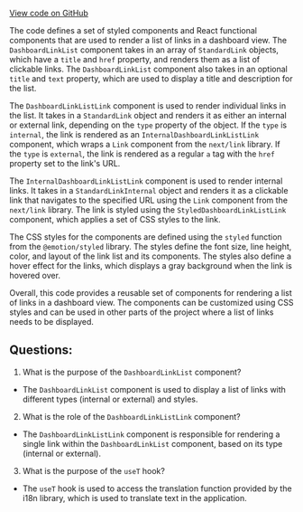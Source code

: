 [View code on GitHub](https://github.com/technologiestiftung/kulturdaten-frontend/blob/master/components/Dasboard/DashboardLinkList.tsx)

The code defines a set of styled components and React functional components that are used to render a list of links in a dashboard view. The `DashboardLinkList` component takes in an array of `StandardLink` objects, which have a `title` and `href` property, and renders them as a list of clickable links. The `DashboardLinkList` component also takes in an optional `title` and `text` property, which are used to display a title and description for the list.

The `DashboardLinkListLink` component is used to render individual links in the list. It takes in a `StandardLink` object and renders it as either an internal or external link, depending on the `type` property of the object. If the `type` is `internal`, the link is rendered as an `InternalDashboardLinkListLink` component, which wraps a `Link` component from the `next/link` library. If the `type` is `external`, the link is rendered as a regular `a` tag with the `href` property set to the link's URL.

The `InternalDashboardLinkListLink` component is used to render internal links. It takes in a `StandardLinkInternal` object and renders it as a clickable link that navigates to the specified URL using the `Link` component from the `next/link` library. The link is styled using the `StyledDashboardLinkListLink` component, which applies a set of CSS styles to the link.

The CSS styles for the components are defined using the `styled` function from the `@emotion/styled` library. The styles define the font size, line height, color, and layout of the link list and its components. The styles also define a hover effect for the links, which displays a gray background when the link is hovered over.

Overall, this code provides a reusable set of components for rendering a list of links in a dashboard view. The components can be customized using CSS styles and can be used in other parts of the project where a list of links needs to be displayed.
## Questions: 
 1. What is the purpose of the `DashboardLinkList` component?
- The `DashboardLinkList` component is used to display a list of links with different types (internal or external) and styles.

2. What is the role of the `DashboardLinkListLink` component?
- The `DashboardLinkListLink` component is responsible for rendering a single link within the `DashboardLinkList` component, based on its type (internal or external).

3. What is the purpose of the `useT` hook?
- The `useT` hook is used to access the translation function provided by the i18n library, which is used to translate text in the application.